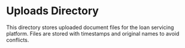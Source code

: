 # Uploads Directory

This directory stores uploaded document files for the loan servicing platform.
Files are stored with timestamps and original names to avoid conflicts.